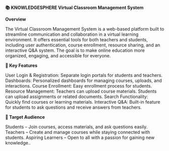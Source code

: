 **📚 KNOWLEDGESPHERE Virtual Classroom Management System**

**Overview**

The Virtual Classroom Management System is a web-based platform built to streamline communication and collaboration in a virtual learning environment. It offers essential tools for both teachers and students, including user authentication, course enrollment, resource sharing, and an interactive Q&A system. The goal is to make online education more organized, engaging, and accessible for everyone.

**🔑 Key Features**

User Login & Registration: Separate login portals for students and teachers.
Dashboards: Personalized dashboards for managing courses, uploads, and interactions.
Course Enrollment: Easy enrollment process for students.
Resource Management:
Teachers can upload course materials.
Students can upload assignments or related documents.
Search Functionality: Quickly find courses or learning materials.
Interactive Q&A: Built-in feature for students to ask questions and receive answers from teachers.

**🎯 Target Audience**

Students – Join courses, access materials, and ask questions easily.
Teachers – Create and manage courses while staying connected with students.
Aspiring Learners – Open to all with a passion for gaining new knowledge..
